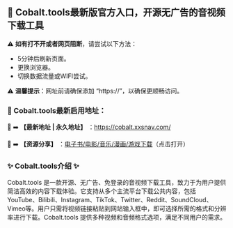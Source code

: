 <h2>
  <strong>💙 Cobalt.tools最新版官方入口，开源无广告的音视频下载工具</strong>
</h2>
<p>⚠ <strong>如有打不开或者网页阻断</strong>，请尝试以下方法：</p>
<ul>
  <li>5分钟后刷新页面。</li>
  <li>更换浏览器。</li>
  <li>切换数据流量或WIFI尝试。</li>
</ul>
<p>⚠ <strong>温馨提示</strong>：网址前请确保添加 “https://”，以确保更顺畅访问。</p>
<h3>


  <strong>📌 Cobalt.tools最新启用地址：</strong>
</h3>
<p>💖 ➡️ <strong>【最新地址 | 永久地址】</strong> ：<a href="https://cobalt.xxsnav.com/">https://cobalt.xxsnav.com/</a>
</p>

<p>💖 ➡️ <strong>【资源分享】</strong> ：<a href="https://wangpanziyuan.pages.dev/ ">电子书/电影/音乐/漫画/游戏下载</a>（点击打开）</p>
<h3>


  <strong>✨ Cobalt.tools介绍 ✨</strong>
</h3>
<p>Cobalt.tools 是一款开源、无广告、免登录的音视频下载工具，致力于为用户提供简洁高效的内容下载体验。它支持从多个主流平台下载公共内容，包括YouTube、Bilibili、Instagram、TikTok、Twitter、Reddit、SoundCloud、Vimeo等。用户只需将视频链接粘贴到网站输入框中，即可选择所需的格式和分辨率进行下载。Cobalt.tools 提供多种视频和音频格式选项，满足不同用户的需求。</p>
